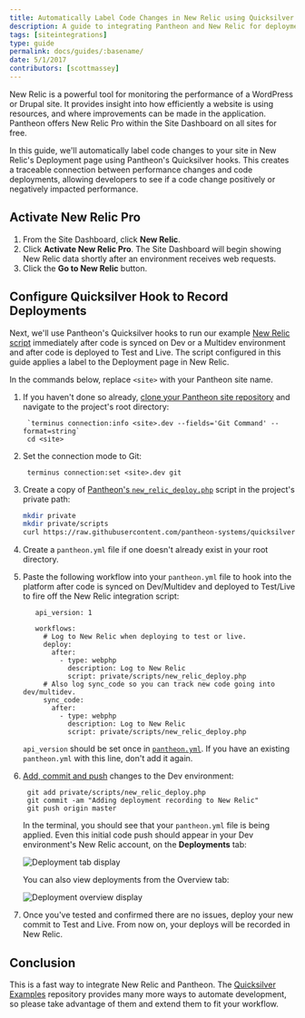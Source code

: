 ```yaml
---
title: Automatically Label Code Changes in New Relic using Quicksilver Hooks
description: A guide to integrating Pantheon and New Relic for deployment labeling.
tags: [siteintegrations]
type: guide
permalink: docs/guides/:basename/
date: 5/1/2017
contributors: [scottmassey]
---
```

New Relic is a powerful tool for monitoring the performance of a WordPress or Drupal site. It provides insight into how efficiently a website is using resources, and where improvements can be made in the application. Pantheon offers New Relic Pro within the Site Dashboard on all sites for free.

In this guide, we'll automatically label code changes to your site in New Relic's Deployment page using Pantheon's Quicksilver hooks. This creates a traceable connection between performance changes and code deployments, allowing developers to see if a code change positively or negatively impacted performance.

## Activate New Relic Pro

1. From the Site Dashboard, click **<span class="glyphicons glyphicons-eye-open"></span> New Relic**.
2. Click **Activate New Relic Pro**. The Site Dashboard will begin showing New Relic data shortly after an environment receives web requests.
3. Click the **<span class="glyphicons glyphicons-new-window-alt"></span> Go to New Relic** button.


## Configure Quicksilver Hook to Record Deployments
Next, we'll use Pantheon's Quicksilver hooks to run our example [New Relic script](https://github.com/pantheon-systems/quicksilver-examples/blob/master/new_relic_deploy/new_relic_deploy.php) immediately after code is synced on Dev or a Multidev environment and after code is deployed to Test and Live. The script configured in this guide applies a label to the Deployment page in New Relic.

In the commands below, replace `<site>` with your Pantheon site name.


1. If you haven't done so already, [clone your Pantheon site repository](/git/#clone-your-site-codebase) and navigate to the project's root directory:

        `terminus connection:info <site>.dev --fields='Git Command' --format=string`
        cd <site>

2. Set the connection mode to Git:

        terminus connection:set <site>.dev git

3. Create a copy of [Pantheon's `new_relic_deploy.php`](https://github.com/pantheon-systems/quicksilver-examples/blob/master/new_relic_deploy/) script in the project's private path:

    ``` bash
    mkdir private
    mkdir private/scripts
    curl https://raw.githubusercontent.com/pantheon-systems/quicksilver-examples/master/new_relic_deploy/new_relic_deploy.php --output ./private/scripts/new_relic_deploy.php
    ```

4. Create a `pantheon.yml` file if one doesn't already exist in your root directory.

5. Paste the following workflow into your `pantheon.yml` file to hook into the platform after code is synced on Dev/Multidev and deployed to Test/Live to fire off the New Relic integration script:

          api_version: 1

          workflows:
            # Log to New Relic when deploying to test or live.
            deploy:
              after:
                - type: webphp
                  description: Log to New Relic
                  script: private/scripts/new_relic_deploy.php
            # Also log sync_code so you can track new code going into dev/multidev.
            sync_code:
              after:
                - type: webphp
                  description: Log to New Relic
                  script: private/scripts/new_relic_deploy.php


    <Alert title="Note" type="info">

    `api_version` should be set once in [`pantheon.yml`](/pantheon-yml/). If you have an existing `pantheon.yml` with this line, don't add it again.

    </Alert>

6. [Add, commit and push](/git/#push-changes-to-pantheon) changes to the Dev environment:

        git add private/scripts/new_relic_deploy.php
        git commit -am "Adding deployment recording to New Relic"
        git push origin master

    In the terminal, you should see that your `pantheon.yml` file is being applied. Even this initial code push should appear in your Dev environment's New Relic account, on the **Deployments** tab:

    <Image alt="Deployment tab display" path="integrations/newrelic/deploy_tab.png" />

    You can also view deployments from the Overview tab:

    <Image alt="Deployment overview display" path="integrations/newrelic/deploy_marker.png" />

7. Once you've tested and confirmed there are no issues, deploy your new commit to Test and Live. From now on, your deploys will be recorded in New Relic.

## Conclusion
This is a fast way to integrate New Relic and Pantheon. The [Quicksilver Examples](https://github.com/pantheon-systems/quicksilver-examples) repository provides many more ways to automate development, so please take advantage of them and extend them to fit your workflow.
